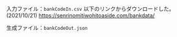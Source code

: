 入力ファイル：`bankCodeIn.csv`
以下のリンクからダウンロードした。(2021/10/21)
https://senrinomitiwohitoaside.com/bankdata/

生成ファイル：`bankCodeOut.json`
